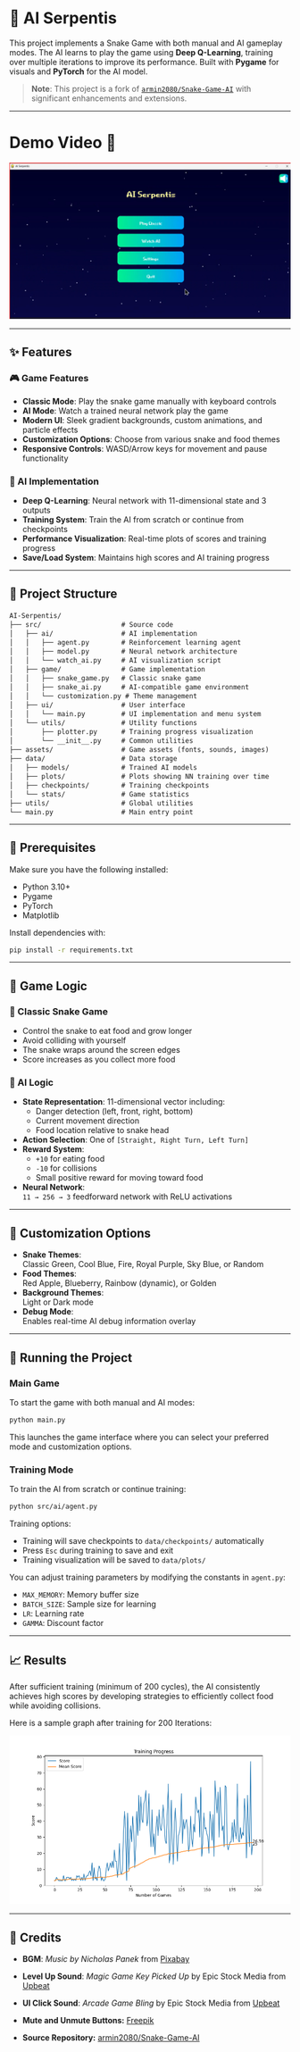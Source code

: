# 🐍 AI Serpentis

This project implements a Snake Game with both manual and AI gameplay modes. The AI learns to play the game using **Deep Q-Learning**, training over multiple iterations to improve its performance. Built with **Pygame** for visuals and **PyTorch** for the AI model.

> **Note**: This project is a fork of [`armin2080/Snake-Game-AI`](https://github.com/armin2080/Snake-Game-AI) with significant enhancements and extensions.

---
# Demo Video 🎥

[![Demo Video](https://raw.githubusercontent.com/plushycat/AI-Serpentis/main/assets/demo_video/demo_serpentis.png)](  https://raw.githubusercontent.com/plushycat/AI-Serpentis/main/assets/demo_video/demo_serpentis.mp4)


---

## ✨ Features

### 🎮 Game Features
- **Classic Mode**: Play the snake game manually with keyboard controls  
- **AI Mode**: Watch a trained neural network play the game  
- **Modern UI**: Sleek gradient backgrounds, custom animations, and particle effects  
- **Customization Options**: Choose from various snake and food themes  
- **Responsive Controls**: WASD/Arrow keys for movement and pause functionality  

### 🧠 AI Implementation
- **Deep Q-Learning**: Neural network with 11-dimensional state and 3 outputs  
- **Training System**: Train the AI from scratch or continue from checkpoints  
- **Performance Visualization**: Real-time plots of scores and training progress  
- **Save/Load System**: Maintains high scores and AI training progress  

---

## 📁 Project Structure

```
AI-Serpentis/
├── src/                    # Source code
│   ├── ai/                 # AI implementation
│   │   ├── agent.py        # Reinforcement learning agent
│   │   ├── model.py        # Neural network architecture
│   │   └── watch_ai.py     # AI visualization script
│   ├── game/               # Game implementation
│   │   ├── snake_game.py   # Classic snake game
│   │   ├── snake_ai.py     # AI-compatible game environment
│   │   └── customization.py # Theme management
│   ├── ui/                 # User interface
│   │   └── main.py         # UI implementation and menu system
│   └── utils/              # Utility functions
│       ├── plotter.py      # Training progress visualization
│       └── __init__.py     # Common utilities
├── assets/                 # Game assets (fonts, sounds, images)
├── data/                   # Data storage
│   ├── models/             # Trained AI models
│   ├── plots/              # Plots showing NN training over time
│   ├── checkpoints/        # Training checkpoints
│   └── stats/              # Game statistics
├── utils/                  # Global utilities
└── main.py                 # Main entry point
```

---

## 💠 Prerequisites

Make sure you have the following installed:

- Python 3.10+
- Pygame
- PyTorch
- Matplotlib

Install dependencies with:

```bash
pip install -r requirements.txt
```

---

## 🎯 Game Logic

### 🐍 Classic Snake Game
- Control the snake to eat food and grow longer  
- Avoid colliding with yourself  
- The snake wraps around the screen edges  
- Score increases as you collect more food  

### 🧠 AI Logic
- **State Representation**: 11-dimensional vector including:
  - Danger detection (left, front, right, bottom)
  - Current movement direction
  - Food location relative to snake head
- **Action Selection**: One of `[Straight, Right Turn, Left Turn]`
- **Reward System**:
  - `+10` for eating food  
  - `-10` for collisions  
  - Small positive reward for moving toward food
- **Neural Network**:  
  `11 → 256 → 3` feedforward network with ReLU activations  

---

## 🎨 Customization Options

- **Snake Themes**:  
  Classic Green, Cool Blue, Fire, Royal Purple, Sky Blue, or Random  
- **Food Themes**:  
  Red Apple, Blueberry, Rainbow (dynamic), or Golden  
- **Background Themes**:  
  Light or Dark mode  
- **Debug Mode**:  
  Enables real-time AI debug information overlay  

---
## 🚀 Running the Project

### Main Game
To start the game with both manual and AI modes:

```bash
python main.py
```

This launches the game interface where you can select your preferred mode and customization options.

### Training Mode
To train the AI from scratch or continue training:

```bash
python src/ai/agent.py
```

Training options:
- Training will save checkpoints to `data/checkpoints/` automatically
- Press `Esc` during training to save and exit
- Training visualization will be saved to `data/plots/`

You can adjust training parameters by modifying the constants in `agent.py`:
- `MAX_MEMORY`: Memory buffer size
- `BATCH_SIZE`: Sample size for learning
- `LR`: Learning rate
- `GAMMA`: Discount factor

---

## 📈 Results

After sufficient training (minimum of 200 cycles), the AI consistently achieves high scores by developing strategies to efficiently collect food while avoiding collisions.

Here is a sample graph after training for 200 Iterations:

![Training Progress Graph](./training_plot.png)

---

## 🎵 Credits

- **BGM**: *Music by Nicholas Panek* from [Pixabay](https://pixabay.com)  
- **Level Up Sound**: *Magic Game Key Picked Up* by Epic Stock Media from [Upbeat](https://www.upbeat.io)  
- **UI Click Sound**: *Arcade Game Bling* by Epic Stock Media from [Upbeat](https://www.upbeat.io)  
- **Mute and Unmute Buttons:**  [Freepik](https://freepik.com)  

- **Source Repository:** [armin2080/Snake-Game-AI](https://github.com/armin2080/Snake-Game-AI)


